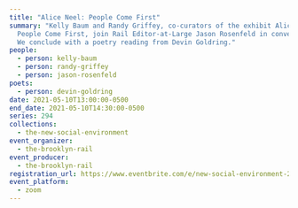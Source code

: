 ```yaml
---
title: "Alice Neel: People Come First"
summary: "Kelly Baum and Randy Griffey, co-curators of the exhibit Alice Neel:
  People Come First, join Rail Editor-at-Large Jason Rosenfeld in conversation.
  We conclude with a poetry reading from Devin Goldring."
people:
  - person: kelly-baum
  - person: randy-griffey
  - person: jason-rosenfeld
poets:
  - person: devin-goldring
date: 2021-05-10T13:00:00-0500
end_date: 2021-05-10T14:30:00-0500
series: 294
collections:
  - the-new-social-environment
event_organizer:
  - the-brooklyn-rail
event_producer:
  - the-brooklyn-rail
registration_url: https://www.eventbrite.com/e/new-social-environment-294-alice-neel-people-come-first-tickets-153546292093
event_platform:
  - zoom
---
```

